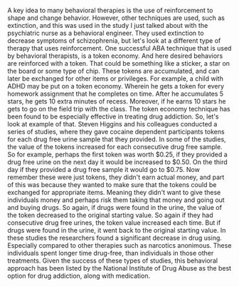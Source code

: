 A key idea to many behavioral therapies is the use of reinforcement to shape
and change behavior. However, other techniques are used, such as extinction,
and this was used in the study I just talked about with the psychiatric nurse
as a behavioral engineer. They used extinction to decrease symptoms of
schizophrenia, but let's look at a different type of therapy that uses
reinforcement. One successful ABA technique that is used by behavioral
therapists, is a token economy. And here desired behaviors are reinforced with
a token. That could be something like a sticker, a star on the board or some
type of chip. These tokens are accumulated, and can later be exchanged for
other items or privileges. For example, a child with ADHD may be put on a token
economy. Wherein he gets a token for every homework assignment that he
completes on time. After he accumulates 5 stars, he gets 10 extra minutes of
recess. Moreover, if he earns 10 stars he gets to go on the field trip with the
class. The token economy technique has been found to be especially effective in
treating drug addiction. So, let's look at example of that. Steven Higgins and
his colleagues conducted a series of studies, where they gave cocaine dependent
participants tokens for each drug free urine sample that they provided. In some
of the studies, the value of the tokens increased for each consecutive drug
free sample. So for example, perhaps the first token was worth $0.25, if they
provided a drug free urine on the next day it would be increased to $0.50. On
the third day if they provided a drug free sample it would go to $0.75. Now
remember these were just tokens, they didn't earn actual money, and part of
this was because they wanted to make sure that the tokens could be exchanged
for appropriate items. Meaning they didn't want to give these individuals money
and perhaps risk them taking that money and going out and buying drugs. So
again, if drugs were found in the urine, the value of the token decreased to
the original starting value. So again if they had consecutive drug free urines,
the token value increased each time. But if drugs were found in the urine, it
went back to the original starting value. In these studies the researchers
found a significant decrease in drug using. Especially compared to other
therapies such as narcotics anonimous. These individuals spent longer time
drug-free, than individuals in those other treatments. Given the success of
these types of studies, this behavioral approach has been listed by the
National Institute of Drug Abuse as the best option for drug addiction, along
with medication.
